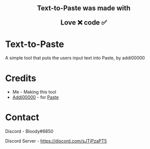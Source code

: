 <h2 align="center">
  Text-to-Paste was made with

Love ❌ code ✅

</h2>

# Text-to-Paste
A simple tool that puts the users input text into Paste, by addi00000

# Credits
- Me - Making this tool
- [Addi00000](https://github.com/addi00000) - for [Paste](https://github.com/addi00000/paste) 

# Contact
Discord - Bloody#6850

Discord Server - https://discord.com/sJTjPzaPT5

